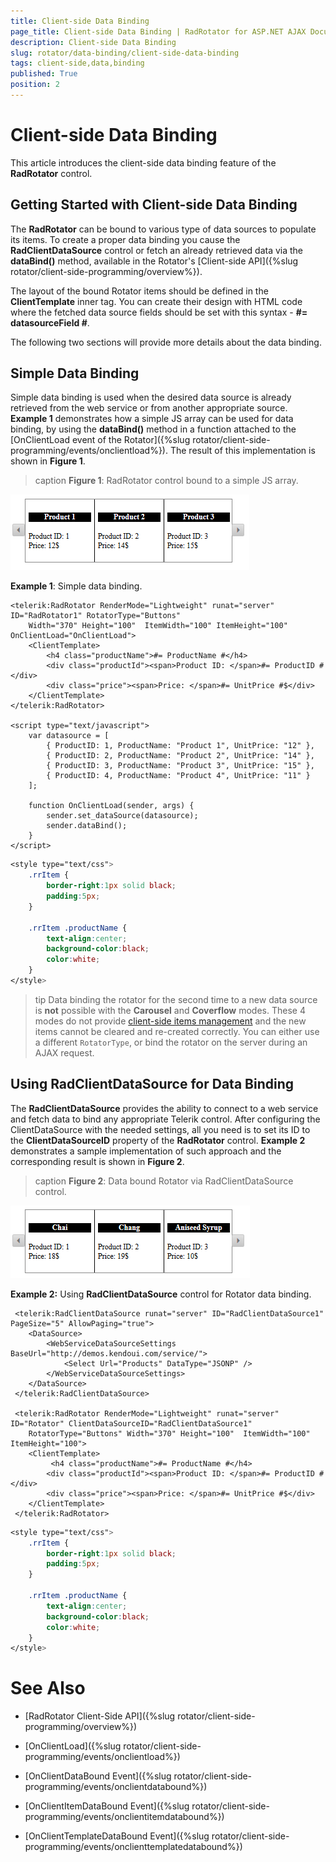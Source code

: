 ```yaml
---
title: Client-side Data Binding
page_title: Client-side Data Binding | RadRotator for ASP.NET AJAX Documentation
description: Client-side Data Binding
slug: rotator/data-binding/client-side-data-binding
tags: client-side,data,binding
published: True
position: 2
---
```


# Client-side Data Binding

This article introduces the client-side data binding feature of the **RadRotator** control.

## Getting Started with Client-side Data Binding

The **RadRotator** can be bound to various type of data sources to populate its items. To create a proper data binding you cause the **RadClientDataSource** control or fetch an already retrieved data via the **dataBind()** method, available in the Rotator's [Client-side API]({%slug rotator/client-side-programming/overview%}).

The layout of the bound Rotator items should be defined in the **ClientTemplate** inner tag. You can create their design with HTML code where the fetched data source fields should be set with this syntax - **#= datasourceField #**.

The following two sections will provide more details about the data binding.

## Simple Data Binding

Simple data binding is used when the desired data source is already retrieved from the web service or from another appropriate source. **Example 1** demonstrates how a simple JS array can be used for data binding, by using the **dataBind()** method in a function attached to the	[OnClientLoad event of the Rotator]({%slug rotator/client-side-programming/events/onclientload%}). The result of this implementation is shown in **Figure 1**.

>caption **Figure 1**: RadRotator control bound to a simple JS array.

![rotator simple databinding](images/Client-side-databinding/rotator_simple_databinding.png)

**Example 1**: Simple data binding.



````ASP.NET
<telerik:RadRotator RenderMode="Lightweight" runat="server" ID="RadRotator1" RotatorType="Buttons" 
	Width="370" Height="100"  ItemWidth="100" ItemHeight="100" OnClientLoad="OnClientLoad">
	<ClientTemplate>
		<h4 class="productName">#= ProductName #</h4>
		<div class="productId"><span>Product ID: </span>#= ProductID #</div>
		<div class="price"><span>Price: </span>#= UnitPrice #$</div>
	</ClientTemplate>
</telerik:RadRotator>

<script type="text/javascript">
	var datasource = [
		{ ProductID: 1, ProductName: "Product 1", UnitPrice: "12" },
		{ ProductID: 2, ProductName: "Product 2", UnitPrice: "14" },
		{ ProductID: 3, ProductName: "Product 3", UnitPrice: "15" },
		{ ProductID: 4, ProductName: "Product 4", UnitPrice: "11" }
	];

	function OnClientLoad(sender, args) {
		sender.set_dataSource(datasource);
		sender.dataBind();
	}
</script>
````

````CSS
<style type="text/css">
	.rrItem {
		border-right:1px solid black;
		padding:5px;
	}

	.rrItem .productName {
		text-align:center;
		background-color:black;
		color:white;
	}
</style>
````

>tip Data binding the rotator for the second time to a new data source is **not** possible with the **Carousel** and **Coverflow** modes. These 4 modes do not provide [client-side items management](http://demos.telerik.com/aspnet-ajax/rotator/examples/clientapiitemsmanagement/defaultcs.aspx) and the new items cannot be cleared and re-created correctly. You can either use a different `RotatorType`, or bind the rotator on the server during an AJAX request. 

## Using RadClientDataSource for Data Binding

The **RadClientDataSource** provides the ability to connect to a web service and fetch data to bind any appropriate Telerik control. After configuring the ClientDataSource with the needed settings, all you need is to set its ID to the **ClientDataSourceID** property	of the **RadRotator** control. **Example 2** demonstrates a sample implementation of such approach and the corresponding result is shown in **Figure 2**.

>caption **Figure 2**: Data bound Rotator via RadClientDataSource control.

![rotator using radclientdatasource](images/Client-side-databinding/rotator_using_radclientdatasource.png)

**Example 2:** Using **RadClientDataSource** control for Rotator data binding.

````ASP.NET
 <telerik:RadClientDataSource runat="server" ID="RadClientDataSource1" PageSize="5" AllowPaging="true">
	<DataSource>
		<WebServiceDataSourceSettings BaseUrl="http://demos.kendoui.com/service/">
			<Select Url="Products" DataType="JSONP" />
		</WebServiceDataSourceSettings>
	</DataSource>
 </telerik:RadClientDataSource>
 
 <telerik:RadRotator RenderMode="Lightweight" runat="server" ID="Rotator" ClientDataSourceID="RadClientDataSource1"
	RotatorType="Buttons" Width="370" Height="100"  ItemWidth="100" ItemHeight="100">
	<ClientTemplate>
		 <h4 class="productName">#= ProductName #</h4>
		<div class="productId"><span>Product ID: </span>#= ProductID #</div>
		<div class="price"><span>Price: </span>#= UnitPrice #$</div>
	</ClientTemplate>
 </telerik:RadRotator>
````

````CSS
<style type="text/css">
	.rrItem {
		border-right:1px solid black;
		padding:5px;
	}

	.rrItem .productName {
		text-align:center;
		background-color:black;
		color:white;
	}
</style>
````

# See Also

 * [RadRotator Client-Side API]({%slug rotator/client-side-programming/overview%})

 * [OnClientLoad]({%slug rotator/client-side-programming/events/onclientload%})

 * [OnClientDataBound Event]({%slug rotator/client-side-programming/events/onclientdatabound%})

 * [OnClientItemDataBound Event]({%slug rotator/client-side-programming/events/onclientitemdatabound%})

 * [OnClientTemplateDataBound Event]({%slug rotator/client-side-programming/events/onclienttemplatedatabound%})
